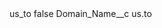 <?xml version="1.0" encoding="UTF-8"?>
<CustomMetadata xmlns="http://soap.sforce.com/2006/04/metadata" xmlns:xsi="http://www.w3.org/2001/XMLSchema-instance" xmlns:xsd="http://www.w3.org/2001/XMLSchema">
    <label>us_to</label>
    <protected>false</protected>
    <values>
        <field>Domain_Name__c</field>
        <value xsi:type="xsd:string">us.to</value>
    </values>
</CustomMetadata>
